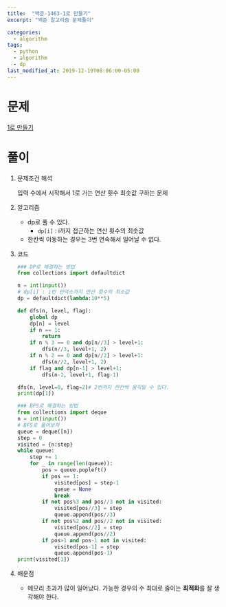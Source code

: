 ```yaml
---
title:  "백준-1463-1로 만들기"
excerpt: "백준 알고리즘 문제풀이"

categories:
  - algorithm
tags:
  - python
  - algorithm
  - dp
last_modified_at: 2019-12-19T08:06:00-05:00
---
```


# 문제

[1로 만들기](https://www.acmicpc.net/problem/1463)


# 풀이

1. 문제조건 해석

     입력 수에서 시작해서 1로 가는 연산 횟수 최솟값 구하는 문제


2. 알고리즘

   - dp로 풀 수 있다.
     - `dp[i]` : i까지 접근하는 연산 횟수의 최솟값
   - 한칸씩 이동하는 경우는 3번 연속해서 일어날 수 없다.


3. 코드
  
    ```python
    ### DP로 해결하는 방법
    from collections import defaultdict

    n = int(input())
    # dp[i] : i번 인덱스까지 연산 횟수의 최소값
    dp = defaultdict(lambda:10**5)

    def dfs(n, level, flag):
        global dp
        dp[n] = level
        if n == 1:
            return
        if n % 3 == 0 and dp[n//3] > level+1:
            dfs(n//3, level+1, 2)
        if n % 2 == 0 and dp[n//2] > level+1:
            dfs(n//2, level+1, 2)
        if flag and dp[n-1] > level+1:
            dfs(n-1, level+1, flag-1)

    dfs(n, level=0, flag=2)# 2번까지 한칸씩 움직일 수 있다.
    print(dp[1])
    ```
    
    ```python
    ### BFS로 해결하는 방법
    from collections import deque
    n = int(input())
    # BFS로 풀어보자
    queue = deque([n])
    step = 0
    visited = {n:step}
    while queue:
        step += 1
        for _ in range(len(queue)):
            pos = queue.popleft()
            if pos == 1:
                visited[pos] = step-1
                queue = None
                break
            if not pos%3 and pos//3 not in visited:
                visited[pos//3] = step
                queue.append(pos//3)
            if not pos%2 and pos//2 not in visited:
                visited[pos//2] = step
                queue.append(pos//2)
            if pos>1 and pos-1 not in visited:
                visited[pos-1] = step
                queue.append(pos-1)
    print(visited[1])
    ```

4. 배운점

    - 메모리 초과가 많이 일어났다. 가능한 경우의 수 최대로 줄이는 **최적화**를 잘 생각해야 한다.
